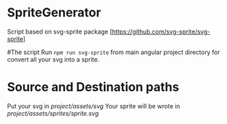 # SpriteGenerator
Script based on svg-sprite package [https://github.com/svg-sprite/svg-sprite]

#The script
Run `npm run svg-sprite` from main angular project directory for convert all your svg into a sprite.

# Source and Destination paths
Put your svg in *project/assets/svg*
Your sprite will be wrote in *project/assets/sprites/sprite.svg*
